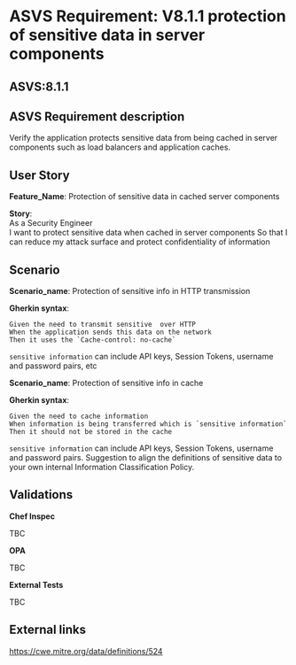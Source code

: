 # ASVS Requirement: V8.1.1 protection of sensitive data in server components

## ASVS:8.1.1

## ASVS Requirement description

Verify the application protects sensitive data from being cached in server components such as load balancers and application caches.

## User Story

**Feature_Name**: Protection of sensitive data in cached server components

**Story**:\
As a Security Engineer\
I want to protect sensitive data when cached in server components
So that I can reduce my attack surface and protect confidentiality of information

## Scenario

**Scenario_name**: Protection of sensitive info in HTTP transmission

**Gherkin syntax**:

```gherkin
Given the need to transmit sensitive  over HTTP
When the application sends this data on the network
Then it uses the `Cache-control: no-cache`
```

`sensitive information` can include API keys, Session Tokens, username and password pairs, etc

**Scenario_name**: Protection of sensitive info in cache

**Gherkin syntax**:

```gherkin
Given the need to cache information
When information is being transferred which is `sensitive information`
Then it should not be stored in the cache
```

`sensitive information` can include API keys, Session Tokens, username and password pairs. Suggestion to align the definitions of sensitive data to your own internal Information Classification Policy.

## Validations

**Chef Inspec**

TBC

**OPA**

TBC

**External Tests**

TBC

## External links

<https://cwe.mitre.org/data/definitions/524>
